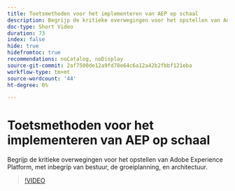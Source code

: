 ```yaml
---
title: Toetsmethoden voor het implementeren van AEP op schaal
description: Begrijp de kritieke overwegingen voor het opstellen van Adobe Experience Platform, met inbegrip van bestuur, de groeiplanning, en architectuur.
doc-type: Short Video
duration: 73
index: false
hide: true
hidefromtoc: true
recommendations: noCatalog, noDisplay
source-git-commit: 2af7500de12a9fd78e64c6a12a42b2fbbf121eba
workflow-type: tm+mt
source-wordcount: '44'
ht-degree: 0%

---
```



# Toetsmethoden voor het implementeren van AEP op schaal

Begrijp de kritieke overwegingen voor het opstellen van Adobe Experience Platform, met inbegrip van bestuur, de groeiplanning, en architectuur.

<!-- 62_S601_3442532_72_key-takeaways-for-deploying-aep-at-scale -->
>[!VIDEO](https://video.tv.adobe.com/v/3458314/?learn=on&enablevpops=true)
